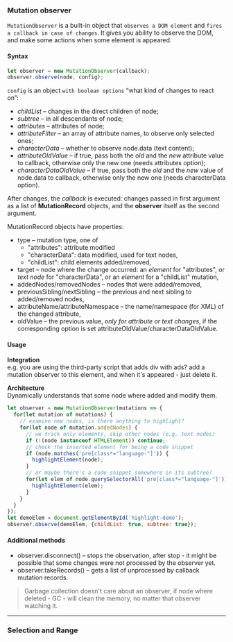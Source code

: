 ### Mutation observer
`MutationObserver` is a built-in object that `observes a DOM element` and `fires a callback in case of changes`.
It gives you ability to observe the DOM, and make some actions when some element is appeared.

#### Syntax
```js
let observer = new MutationObserver(callback);
observer.observe(node, config);
```
`config` is an object `with boolean options` “what kind of changes to react on”:
* *childList* – changes in the direct children of node;
* *subtree* – in all descendants of node;
* *attributes* – attributes of node;
* *attributeFilter* – an array of attribute names, to observe only selected ones;
* *characterData* – whether to observe node.data (text content);
* *attributeOldValue* – if true, pass both the *old* and the *new* attribute value to callback, otherwise only the
 new one (needs attributes option);
* *characterDataOldValue* – if true, pass both the *old* and the *new* value of node.data to callback, otherwise only
 the new one (needs characterData option).
 
 After changes, the *callback* is executed: changes passed in first argument as a list of **MutationRecord** objects,
 and the **observer** itself as the second argument.
 
 MutationRecord objects have properties:
* type – mutation type, one of
    * "attributes": attribute modified
    * "characterData": data modified, used for text nodes,
    * "childList": child elements added/removed,
* target – node where the change occurred: an *element* for "attributes", or *text node* for "characterData",
 or an *element* for a "childList" mutation,
* addedNodes/removedNodes – nodes that were added/removed,
* previousSibling/nextSibling – the previous and next sibling to added/removed nodes,
* attributeName/attributeNamespace – the name/namespace (for XML) of the changed attribute,
* oldValue – the previous value, *only for attribute or text changes*, if the corresponding option is set
 attributeOldValue/characterDataOldValue.
 
#### Usage
**Integration** \
e.g. you are using the third-party script that adds div with ads? add a mutation observer to this element, and when it's
appeared - just delete it.

**Architecture** \
Dynamically understands that some node where added and modify them.
```js
let observer = new MutationObserver(mutations => {
  for(let mutation of mutations) {
    // examine new nodes, is there anything to highlight?
    for(let node of mutation.addedNodes) {
      // we track only elements, skip other nodes (e.g. text nodes)
      if (!(node instanceof HTMLElement)) continue;
      // check the inserted element for being a code snippet
      if (node.matches('pre[class*="language-"]')) {
        highlightElement(node);
      }
      // or maybe there's a code snippet somewhere in its subtree?
      for(let elem of node.querySelectorAll('pre[class*="language-"]')) {
        highlightElement(elem);
      }
    }
  }
});
let demoElem = document.getElementById('highlight-demo');
observer.observe(demoElem, {childList: true, subtree: true});
```

#### Additional methods
* observer.disconnect() – stops the observation, after stop - it might be possible that some changes were not processed
by the observer yet.
* observer.takeRecords() – gets a list of unprocessed by callback mutation records.

> Garbage collection doesn't care about an observer, if node where deleted - GC - will clean the memory, no matter that
> observer watching it.

---
### Selection and Range
 